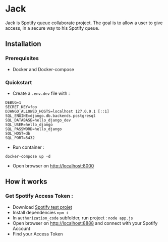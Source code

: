# Jack 

Jack is Spotify queue collaborate project. The goal is to allow a user to give access, in a secure way to his Spotify queue.

## Installation 

### Prerequisites 
* Docker and Docker-compose

### Quickstart 
* Create a `.env.dev` file with : 
```
DEBUG=1
SECRET_KEY=foo
DJANGO_ALLOWED_HOSTS=localhost 127.0.0.1 [::1]
SQL_ENGINE=django.db.backends.postgresql
SQL_DATABASE=hello_django_dev
SQL_USER=hello_django
SQL_PASSWORD=hello_django
SQL_HOST=db
SQL_PORT=5432
```
* Run container : 
```
docker-compose up -d 
```
* Open browser on [http://localhost:8000](http://localhost:8000)

## How it works 
### Get Spotify Access Token :
* Download [Spotify test projet](https://github.com/spotify/web-api-auth-examples)
* Install dependencies `npm i`
* In `authorization_code` subfolder, run project : `node app.js`
* Open browser on [http://localhost:8888](http://localhost:8888) and connect with your Spotify Account
* Find your Access Token
